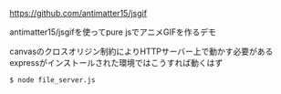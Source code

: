 https://github.com/antimatter15/jsgif

antimatter15/jsgifを使ってpure jsでアニメGIFを作るデモ

canvasのクロスオリジン制約によりHTTPサーバー上で動かす必要がある
expressがインストールされた環境ではこうすれば動くはず

``` bash
$ node file_server.js
```
